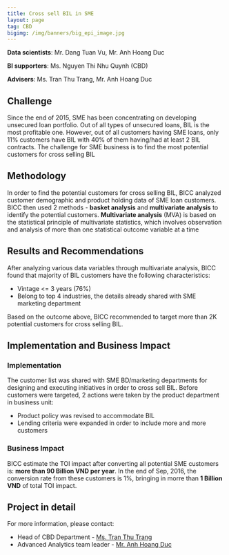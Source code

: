 ```yaml
---
title: Cross sell BIL in SME
layout: page
tag: CBD
bigimg: /img/banners/big_epi_image.jpg
---
```


**Data scientists**: Mr. Dang Tuan Vu, Mr. Anh Hoang Duc

**BI supporters**: Ms. Nguyen Thi Nhu Quynh (CBD)

**Advisers**: Ms. Tran Thu Trang, Mr. Anh Hoang Duc

## Challenge

  Since the end of 2015, SME has been concentrating on developing unsecured loan portfolio. Out of all types of unsecured loans, 
  BIL is the most profitable one. 
  However, out of all customers having SME loans, only 11% customers have BIL with 40% of them having/had at least 2 BIL contracts. 
  The challenge for SME business is to find the most potential customers for cross selling BIL 

## Methodology

In order to find the potential customers for cross selling BIL, BICC analyzed customer demographic and product holding data of SME loan customers. 
BICC then used 2 methods - **basket analysis** and **multivariate analysis** to identify the potential customers. 
**Multivariate analysis** (MVA) is based on the statistical principle of multivariate statistics, 
which involves observation and analysis of more than one statistical outcome variable at a time

## Results and Recommendations

After analyzing various data variables through multivariate analysis, BICC found that majority of BIL customers have the following characteristics:
  
* Vintage <= 3 years (76%)
* Belong to top 4 industries, the details already shared with SME marketing department

Based on the outcome above, BICC recommended to target more than 2K potential customers for cross selling BIL.

## Implementation and Business Impact

### Implementation

The  customer list was shared with SME BD/marketing departments for designing and executing initiatives in order to cross sell BIL. 
Before customers were targeted, 2 actions were taken by the product department in business unit:

* Product policy was revised to accommodate BIL
* Lending criteria were expanded in order to include more and more customers

### Business Impact

  BICC estimate the TOI impact after converting all potential SME customers is: **more than 90 Billion VND per year**. 
  In the end of Sep, 2016, the conversion rate from these customers is 1%, bringing in morre than **1 Billion VND** of total TOI impact.

## Project in detail

For more information, please contact:

- Head of CBD Department - [Ms. Tran Thu Trang](trangtt6@vpbank.com.vn)
- Advanced Analytics team leader - [Mr. Anh Hoang Duc](anhhd3@vpbank.com.vn)




